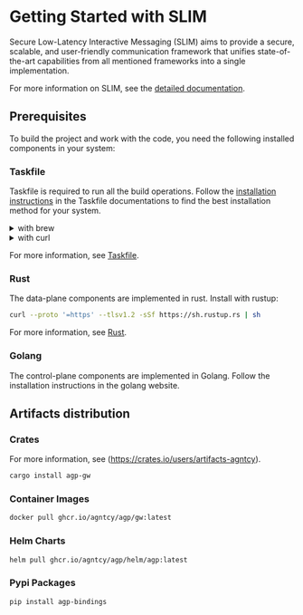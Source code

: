 # Getting Started with SLIM

Secure Low-Latency Interactive Messaging (SLIM) aims to provide a secure, scalable, and user-friendly communication framework that unifies state-of-the-art capabilities from all mentioned frameworks into a single implementation.

For more information on SLIM, see the [detailed documentation](../tools/slim-core.md).

## Prerequisites

To build the project and work with the code, you need the following
installed components in your system:

### Taskfile

Taskfile is required to run all the build operations. Follow the
[installation instructions](https://taskfile.dev/installation/) in the Taskfile
documentations to find the best installation method for your system.

<details>
  <summary>with brew</summary>

  ```bash
  brew install go-task
  ```
</details>
<details>
  <summary>with curl</summary>

  ```bash
  sh -c "$(curl --location https://taskfile.dev/install.sh)" -- -d -b ~/.local/bin
  ```
</details>

For more information, see [Taskfile](https://taskfile.dev/).

### Rust

The data-plane components are implemented in rust. Install with rustup:

```bash
curl --proto '=https' --tlsv1.2 -sSf https://sh.rustup.rs | sh
```

For more information, see [Rust](https://rustup.rs/).

### Golang

The control-plane components are implemented in Golang. Follow the installation
instructions in the golang website.

## Artifacts distribution

### Crates

For more information, see (https://crates.io/users/artifacts-agntcy).

```bash
cargo install agp-gw
```

### Container Images

```bash
docker pull ghcr.io/agntcy/agp/gw:latest
```

### Helm Charts

```bash
helm pull ghcr.io/agntcy/agp/helm/agp:latest
```

### Pypi Packages

```bash
pip install agp-bindings
```